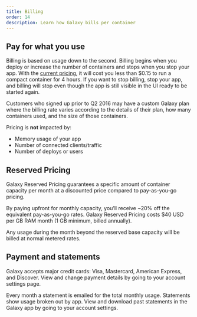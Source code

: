 ```yaml
---
title: Billing
order: 14
description: Learn how Galaxy bills per container
---
```


<h2 id="billing-usage">Pay for what you use</h2>

Billing is based on usage down to the second. Billing begins when you deploy or increase the number of containers and stops when you stop your app. With the [current pricing](https://www.meteor.com/why-meteor/pricing), it will cost you less than $0.15 to run a compact container for 4 hours. If you want to stop billing, stop your app, and billing will stop even though the app is still visible in the UI ready to be started again.

Customers who signed up prior to Q2 2016 may have a custom Galaxy plan where the billing rate varies according to the details of their plan, how many containers used, and the size of those containers.

Pricing is **not** impacted by:

- Memory usage of your app
- Number of connected clients/traffic
- Number of deploys or users

<h2 id="reserved-pricing">Reserved Pricing</h2>

Galaxy Reserved Pricing guarantees a specific amount of container capacity per month at a discounted price compared to pay-as-you-go pricing. 

By paying upfront for monthly capacity, you’ll receive ~20% off the equivalent pay-as-you-go rates. Galaxy Reserved Pricing costs $40 USD per GB RAM month (1 GB minimum, billed annually). 

Any usage during the month beyond the reserved base capacity will be billed at normal metered rates. 

<h2 id="billing-update">Payment and statements</h2>

Galaxy accepts major credit cards: Visa, Mastercard, American Express, and Discover. View and change payment details by going to your account settings page.

Every month a statement is emailed for the total monthly usage. Statements show usage broken out by app. View and download past statements in the Galaxy app by going to your account settings.
